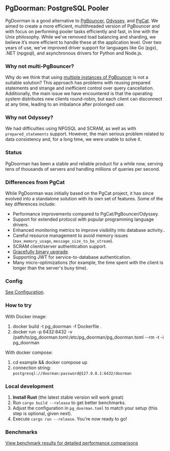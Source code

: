 ## PgDoorman: PostgreSQL Pooler

PgDoorman is a good alternative to [PgBouncer](https://www.pgbouncer.org/), [Odyssey](https://github.com/yandex/odyssey), and [PgCat](https://github.com/postgresml/pgcat).
We aimed to create a more efficient, multithreaded version of PgBouncer
and with focus on performing pooler tasks efficiently and fast, in line with the Unix philosophy.
While we’ve removed load balancing and sharding, we believe it’s more efficient to handle these at the application level.
Over two years of use, we've improved driver support for languages like Go (pgx), .NET (npgsql), and asynchronous drivers for Python and Node.js.

### Why not multi-PgBouncer?

Why do we think that using [multiple instances of PgBouncer](https://www.pgbouncer.org/config.html#so_reuseport) is not a suitable solution?
This approach has problems with reusing prepared statements and strange and inefficient control over query cancellation.
Additionally, the main issue we have encountered is that the operating system distributes new clients round-robin,
but each client can disconnect at any time, leading to an imbalance after prolonged use.

### Why not Odyssey?

We had difficulties using NPGSQL and SCRAM, as well as with `prepared_statements` support.
However, the main serious problem related to data consistency and, for a long time, we were unable to solve it.

### Status

PgDoorman has been a stable and reliable product for a while now, serving tens of thousands of servers and handling millions of queries per second.

### Differences from PgCat

While PgDoorman was initially based on the PgCat project, it has since evolved into a standalone solution with its own set of features.
Some of the key differences include:

- Performance improvements compared to PgCat/PgBouncer/Odyssey.
- Support for extended protocol with popular programming language drivers.
- Enhanced monitoring metrics to improve visibility into database activity..
- Careful resource management to avoid memory issues (`max_memory_usage`, `message_size_to_be_stream`).
- SCRAM client/server authentication support.
- [Gracefully binary upgrade](/BINARY_UPGRADE.md).
- Supporting JWT for service-to-database authentication.
- Many micro-optimizations (for example, the time spent with the client is longer than the server's busy time).

### Config

[See Configuration](/pg_doorman.toml).

### How to try

With Docker image:

1. docker build -t pg_doorman -f Dockerfile .
2. docker run -p 6432:6432 -v /path/to/pg_doorman.toml:/etc/pg_doorman/pg_doorman.toml --rm -t -i pg_doorman

With docker compose:

1. cd example && docker compose up
2. connection string: `postgresql://doorman:password@127.0.0.1:6432/doorman`

### Local development

1. **Install Rust** (the latest stable version will work great)
2. Run `cargo build --release` to get better benchmarks.
3. Adjust the configuration in `pg_doorman.toml` to match your setup (this step is optional, given next).
4. Execute `cargo run --release`. You're now ready to go!

### Benchmarks

[View benchmark results for detailed performance comparisons](/BENCHMARKS.md)
